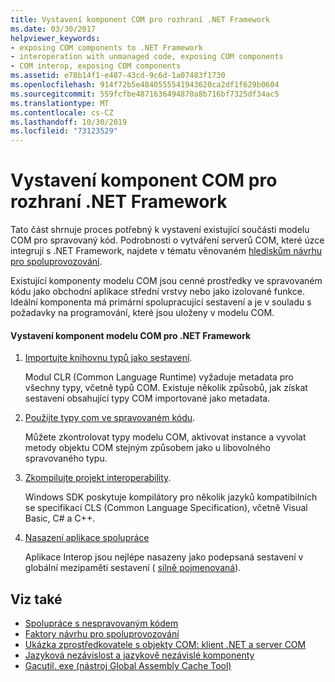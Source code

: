 ```yaml
---
title: Vystavení komponent COM pro rozhraní .NET Framework
ms.date: 03/30/2017
helpviewer_keywords:
- exposing COM components to .NET Framework
- interoperation with unmanaged code, exposing COM components
- COM interop, exposing COM components
ms.assetid: e78b14f1-e487-43cd-9c6d-1a07483f1730
ms.openlocfilehash: 914f72b5e4840555541943620ca2df1f629b0604
ms.sourcegitcommit: 559fcfbe4871636494870a8b716bf7325df34ac5
ms.translationtype: MT
ms.contentlocale: cs-CZ
ms.lasthandoff: 10/30/2019
ms.locfileid: "73123529"
---
```

# <a name="exposing-com-components-to-the-net-framework"></a>Vystavení komponent COM pro rozhraní .NET Framework
Tato část shrnuje proces potřebný k vystavení existující součásti modelu COM pro spravovaný kód. Podrobnosti o vytváření serverů COM, které úzce integrují s .NET Framework, najdete v tématu věnovaném [hlediskům návrhu pro spoluprovozování](https://docs.microsoft.com/previous-versions/dotnet/netframework-4.0/61aax4kh(v=vs.100)).
  
 Existující komponenty modelu COM jsou cenné prostředky ve spravovaném kódu jako obchodní aplikace střední vrstvy nebo jako izolované funkce. Ideální komponenta má primární spolupracující sestavení a je v souladu s požadavky na programování, které jsou uloženy v modelu COM.  
  
#### <a name="to-expose-com-components-to-the-net-framework"></a>Vystavení komponent modelu COM pro .NET Framework  
  
1. [Importujte knihovnu typů jako sestavení](importing-a-type-library-as-an-assembly.md).  
  
     Modul CLR (Common Language Runtime) vyžaduje metadata pro všechny typy, včetně typů COM. Existuje několik způsobů, jak získat sestavení obsahující typy COM importované jako metadata.  
  
2. [Použijte typy com ve spravovaném kódu](https://docs.microsoft.com/previous-versions/dotnet/netframework-4.0/3y76b69k(v=vs.100)).  
  
     Můžete zkontrolovat typy modelu COM, aktivovat instance a vyvolat metody objektu COM stejným způsobem jako u libovolného spravovaného typu.  
  
3. [Zkompilujte projekt interoperability](compiling-an-interop-project.md).  
  
     Windows SDK poskytuje kompilátory pro několik jazyků kompatibilních se specifikací CLS (Common Language Specification), včetně Visual Basic, C# a C++.  
  
4. [Nasazení aplikace spolupráce](deploying-an-interop-application.md)  
  
     Aplikace Interop jsou nejlépe nasazeny jako podepsaná sestavení v globální mezipaměti sestavení ( [silně pojmenovaná](../../standard/assembly/strong-named.md)).  
  
## <a name="see-also"></a>Viz také

- [Spolupráce s nespravovaným kódem](index.md)
- [Faktory návrhu pro spoluprovozování](https://docs.microsoft.com/previous-versions/dotnet/netframework-4.0/61aax4kh(v=vs.100))
- [Ukázka zprostředkovatele s objekty COM: klient .NET a server COM](com-interop-sample-net-client-and-com-server.md)
- [Jazyková nezávislost a jazykově nezávislé komponenty](../../standard/language-independence-and-language-independent-components.md)
- [Gacutil. exe (nástroj Global Assembly Cache Tool)](../tools/gacutil-exe-gac-tool.md)
